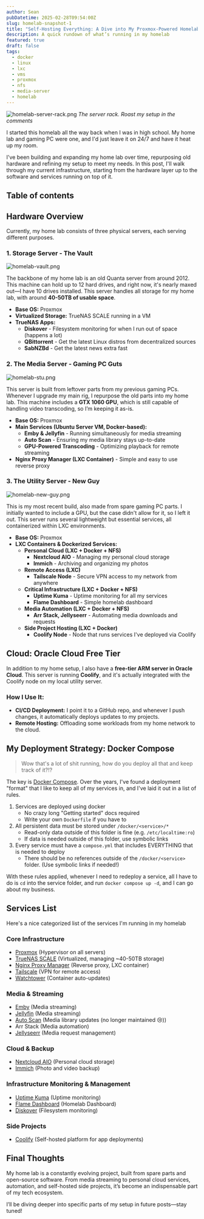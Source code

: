 ```yaml
---
author: Sean
pubDatetime: 2025-02-28T09:54:00Z
slug: homelab-snapshot-1
title: "Self-Hosting Everything: A Dive into My Proxmox-Powered Homelab"
description: A quick rundown of what’s running in my homelab
featured: true
draft: false
tags:
  - docker
  - linux
  - lxc
  - vms
  - proxmox
  - nfs
  - media-server
  - homelab
---
```

![homelab-server-rack.png](@/assets/blog/homelab-server-rack.png)
*The server rack. Roast my setup in the comments*

I started this homelab all the way back when I was in high school. My home lab and gaming PC were one, and I'd just leave it on 24/7 and have it heat up my room.

I've been building and expanding my home lab over time, repurposing old hardware and refining my setup to meet my needs. In this post, I'll walk through my current infrastructure, starting from the hardware layer up to the software and services running on top of it.

## Table of contents
## Hardware Overview

Currently, my home lab consists of three physical servers, each serving different purposes.

### 1. Storage Server - The Vault

![homelab-vault.png](@/assets/blog/homelab-vault.png)

The backbone of my home lab is an old Quanta server from around 2012. This machine can hold up to 12 hard drives, and right now, it's nearly maxed out—I have 10 drives installed. This server handles all storage for my home lab, with around **40-50TB of usable space**.

- **Base OS:** Proxmox
- **Virtualized Storage:** TrueNAS SCALE running in a VM
- **TrueNAS Apps:**
	- **Diskover** - Filesystem monitoring for when I run out of space (happens a lot)
	- **QBittorrent** - Get the latest Linux distros from decentralized sources
	- **SabNZBd** - Get the latest news extra fast

### 2. The Media Server - Gaming PC Guts

![homelab-stu.png](@/assets/blog/homelab-stu.png)

This server is built from leftover parts from my previous gaming PCs. Whenever I upgrade my main rig, I repurpose the old parts into my home lab. This machine includes a **GTX 1060 GPU**, which is still capable of handling video transcoding, so I’m keeping it as-is.

- **Base OS:** Proxmox
- **Main Services (Ubuntu Server VM, Docker-based):**
    - **Emby & Jellyfin** - Running simultaneously for media streaming
    - **Auto Scan** - Ensuring my media library stays up-to-date
    - **GPU-Powered Transcoding** - Optimizing playback for remote streaming
- **Nginx Proxy Manager (LXC Container)** - Simple and easy to use reverse proxy

### 3. The Utility Server - New Guy

![homelab-new-guy.png](@/assets/blog/homelab-new-guy.png)

This is my most recent build, also made from spare gaming PC parts. I initially wanted to include a GPU, but the case didn't allow for it, so I left it out. This server runs several lightweight but essential services, all containerized within LXC environments.

- **Base OS:** Proxmox
- **LXC Containers & Dockerized Services:**
    - **Personal Cloud (LXC + Docker + NFS)**
        - **Nextcloud AIO** - Managing my personal cloud storage
        - **Immich** - Archiving and organizing my photos
    - **Remote Access (LXC)**
        - **Tailscale Node** - Secure VPN access to my network from anywhere
    - **Critical Infrastructure (LXC + Docker + NFS)**
        - **Uptime Kuma** - Uptime monitoring for all my services
        - **Flame Dashboard** - Simple homelab dashboard
    - **Media Automation (LXC + Docker + NFS)**
        - **Arr Stack, Jellyseerr** - Automating media downloads and requests
    - **Side Project Hosting (LXC + Docker)**
        - **Coolify Node** - Node that runs services I've deployed via Coolify

## Cloud: Oracle Cloud Free Tier

In addition to my home setup, I also have a **free-tier ARM server in Oracle Cloud**. This server is running **Coolify**, and it's actually integrated with the Coolify node on my local utility server.

### How I Use It:

- **CI/CD Deployment:** I point it to a GitHub repo, and whenever I push changes, it automatically deploys updates to my projects.
- **Remote Hosting:** Offloading some workloads from my home network to the cloud.

## My Deployment Strategy: Docker Compose

> Wow that's a lot of shit running, how do you deploy all that and keep track of it?!?
 
The key is [Docker Compose](https://docs.docker.com/compose/). Over the years, I've found a deployment "format" that I like to keep all of my services in, and I've laid it out in a list of rules.

1. Services are deployed using docker
	- No crazy long "Getting started" docs required
	- Write your own `Dockerfile` if you have to
2. All persistent data must be stored under `/docker/<service>/*`
	- Read-only data outside of this folder is fine (e.g. `/etc/localtime:ro`)
	- If data is needed outside of this folder, use symbolic links
3. Every service must have a `compose.yml` that includes EVERYTHING that is needed to deploy
	- There should be no references outside of the `/docker/<service>` folder. (Use symbolic links if needed!)

With these rules applied, whenever I need to redeploy a service, all I have to do is `cd` into the service folder, and run `docker compose up -d`, and I can go about my business.
## Services List

Here's a nice categorized list of the services I'm running in my homelab

### Core Infrastructure

- [Proxmox](https://www.proxmox.com/en/) (Hypervisor on all servers)
- [TrueNAS SCALE](https://www.truenas.com/truenas-scale/) (Virtualized, managing ~40-50TB storage)
- [Nginx Proxy Manager](https://nginxproxymanager.com/) (Reverse proxy, LXC container)
- [Tailscale](https://tailscale.com/) (VPN for remote access)
- [Watchtower](https://github.com/containrrr/watchtower) (Container auto-updates)

### Media & Streaming

- [Emby](https://emby.media/) (Media streaming)
- [Jellyfin](https://jellyfin.org/) (Media streaming)
- [Auto Scan](https://github.com/Cloudbox/autoscan) (Media library updates (no longer maintained 😢))
- Arr Stack (Media automation)
- [Jellyseerr](https://github.com/fallenbagel/jellyseerr) (Media request management)

### Cloud & Backup

- [Nextcloud AIO](https://github.com/nextcloud/all-in-one) (Personal cloud storage)
- [Immich](https://immich.app/) (Photo and video backup)

### Infrastructure Monitoring & Management

- [Uptime Kuma](https://uptime.kuma.pet/) (Uptime monitoring)
- [Flame Dashboard](https://github.com/fdarveau/flame) (Homelab Dashboard)
- [Diskover](https://diskoverdata.com/) (Filesystem monitoring)

### Side Projects

- [Coolify](https://coolify.io/) (Self-hosted platform for app deployments)

## **Final Thoughts**

My home lab is a constantly evolving project, built from spare parts and open-source software. From media streaming to personal cloud services, automation, and self-hosted side projects, it’s become an indispensable part of my tech ecosystem.

I’ll be diving deeper into specific parts of my setup in future posts—stay tuned!